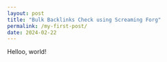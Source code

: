 ```yaml
---
layout: post
title: "Bulk Backlinks Check using Screaming Forg"
permalink: /my-first-post/
date: 2024-02-22
---
```

Helloo, world!
